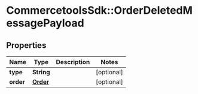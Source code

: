 # CommercetoolsSdk::OrderDeletedMessagePayload

## Properties
Name | Type | Description | Notes
------------ | ------------- | ------------- | -------------
**type** | **String** |  | [optional] 
**order** | [**Order**](Order.md) |  | [optional] 


